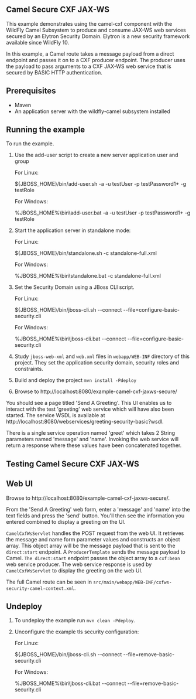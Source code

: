 Camel Secure CXF JAX-WS
------------------------

This example demonstrates using the camel-cxf component with the WildFly Camel Subsystem to produce and consume JAX-WS web
services secured by an Elytron Security Domain. Elytron is a new security framework available since WildFly 10.

In this example, a Camel route takes a message payload from a direct endpoint and passes it on to a CXF producer
endpoint. The producer uses the payload to pass arguments to a CXF JAX-WS web service that is secured by BASIC HTTP
authentication.

Prerequisites
-------------

* Maven
* An application server with the wildfly-camel subsystem installed

Running the example
-------------------

To run the example.

1. Use the add-user script to create a new server application user and group

    For Linux:

    ${JBOSS_HOME}/bin/add-user.sh -a -u testUser -p testPassword1+ -g testRole

    For Windows:

    %JBOSS_HOME%\bin\add-user.bat -a -u testUser -p testPassword1+ -g testRole

2. Start the application server in standalone mode:

    For Linux:

    ${JBOSS_HOME}/bin/standalone.sh -c standalone-full.xml

    For Windows:

    %JBOSS_HOME%\bin\standalone.bat -c standalone-full.xml

3. Set the Security Domain using a JBoss CLI script.

    For Linux:

    ${JBOSS_HOME}/bin/jboss-cli.sh --connect --file=configure-basic-security.cli

    For Windows:

    %JBOSS_HOME%\bin\jboss-cli.bat --connect --file=configure-basic-security.cli

4. Study `jboss-web-xml` and `web.xml` files in `webapp/WEB-INF` directory of this project. They
set the application security domain, security roles and constraints.

5. Build and deploy the project `mvn install -Pdeploy`

6. Browse to http://localhost:8080/example-camel-cxf-jaxws-secure/

You should see a page titled 'Send A Greeting'. This UI enables us to interact with the test 'greeting' web service which will have also been started. The service WSDL is available at http://localhost:8080/webservices/greeting-security-basic?wsdl.

There is a single service operation named 'greet' which takes 2 String parameters named 'message' and 'name'. Invoking the web service will return a response where these values have been concatenated together.

Testing Camel Secure CXF JAX-WS
-------------------------------

Web UI
------

Browse to http://localhost:8080/example-camel-cxf-jaxws-secure/.

From the 'Send A Greeting' web form, enter a 'message' and 'name' into the text fields and press the 'send' button. You'll then see the information you entered combined to display a greeting on the UI.

`CamelCxfWsServlet` handles the POST request from the web UI. It retrieves the message and name form parameter values and constructs an object array. This object array will be the message payload that is sent to the `direct:start` endpoint. A `ProducerTemplate` sends the message payload to Camel. `The direct:start` endpoint passes the object array to a `cxf:bean` web service producer. The web service response is used by `CamelCxfWsServlet` to display the greeting on the web UI.

The full Camel route can be seen in `src/main/webapp/WEB-INF/cxfws-security-camel-context.xml`.

## Undeploy

1. To undeploy the example run `mvn clean -Pdeploy`.

2. Unconfigure the example tls security configuration:

    For Linux:

    ${JBOSS_HOME}/bin/jboss-cli.sh --connect --file=remove-basic-security.cli

    For Windows:

    %JBOSS_HOME%\bin\jboss-cli.bat --connect --file=remove-basic-security.cli
